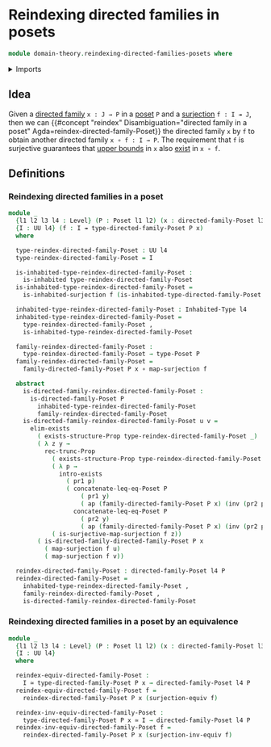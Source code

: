 # Reindexing directed families in posets

```agda
module domain-theory.reindexing-directed-families-posets where
```

<details><summary>Imports</summary>

```agda
open import domain-theory.directed-families-posets

open import foundation.action-on-identifications-functions
open import foundation.cartesian-product-types
open import foundation.conjunction
open import foundation.dependent-pair-types
open import foundation.dependent-products-propositions
open import foundation.equivalences
open import foundation.existential-quantification
open import foundation.function-types
open import foundation.identity-types
open import foundation.inhabited-types
open import foundation.propositional-truncations
open import foundation.propositions
open import foundation.surjective-maps
open import foundation.universal-quantification
open import foundation.universe-levels

open import order-theory.order-preserving-maps-posets
open import order-theory.posets
```

</details>

## Idea

Given a [directed family](domain-theory.directed-families-posets.md) `x : J → P`
in a [poset](order-theory.posets.md) `P` and a
[surjection](foundation.surjective-maps.md) `f : I ↠ J`, then we can
{{#concept "reindex" Disambiguation="directed family in a poset" Agda=reindex-directed-family-Poset}}
the directed family `x` by `f` to obtain another directed family
`x ∘ f : I → P`. The requirement that `f` is surjective guarantees that
[upper bounds](order-theory.upper-bounds-posets.md) in `x` also
[exist](foundation.existential-quantification.md) in `x ∘ f`.

## Definitions

### Reindexing directed families in a poset

```agda
module _
  {l1 l2 l3 l4 : Level} (P : Poset l1 l2) (x : directed-family-Poset l3 P)
  {I : UU l4} (f : I ↠ type-directed-family-Poset P x)
  where

  type-reindex-directed-family-Poset : UU l4
  type-reindex-directed-family-Poset = I

  is-inhabited-type-reindex-directed-family-Poset :
    is-inhabited type-reindex-directed-family-Poset
  is-inhabited-type-reindex-directed-family-Poset =
    is-inhabited-surjection f (is-inhabited-type-directed-family-Poset P x)

  inhabited-type-reindex-directed-family-Poset : Inhabited-Type l4
  inhabited-type-reindex-directed-family-Poset =
    type-reindex-directed-family-Poset ,
    is-inhabited-type-reindex-directed-family-Poset

  family-reindex-directed-family-Poset :
    type-reindex-directed-family-Poset → type-Poset P
  family-reindex-directed-family-Poset =
    family-directed-family-Poset P x ∘ map-surjection f

  abstract
    is-directed-family-reindex-directed-family-Poset :
      is-directed-family-Poset P
        inhabited-type-reindex-directed-family-Poset
        family-reindex-directed-family-Poset
    is-directed-family-reindex-directed-family-Poset u v =
      elim-exists
        ( exists-structure-Prop type-reindex-directed-family-Poset _)
        ( λ z y →
          rec-trunc-Prop
            ( exists-structure-Prop type-reindex-directed-family-Poset _)
            ( λ p →
              intro-exists
                ( pr1 p)
                ( concatenate-leq-eq-Poset P
                    ( pr1 y)
                    ( ap (family-directed-family-Poset P x) (inv (pr2 p))) ,
                  concatenate-leq-eq-Poset P
                    ( pr2 y)
                    ( ap (family-directed-family-Poset P x) (inv (pr2 p)))))
            ( is-surjective-map-surjection f z))
        ( is-directed-family-directed-family-Poset P x
          ( map-surjection f u)
          ( map-surjection f v))

  reindex-directed-family-Poset : directed-family-Poset l4 P
  reindex-directed-family-Poset =
    inhabited-type-reindex-directed-family-Poset ,
    family-reindex-directed-family-Poset ,
    is-directed-family-reindex-directed-family-Poset
```

### Reindexing directed families in a poset by an equivalence

```agda
module _
  {l1 l2 l3 l4 : Level} (P : Poset l1 l2) (x : directed-family-Poset l3 P)
  {I : UU l4}
  where

  reindex-equiv-directed-family-Poset :
    I ≃ type-directed-family-Poset P x → directed-family-Poset l4 P
  reindex-equiv-directed-family-Poset f =
    reindex-directed-family-Poset P x (surjection-equiv f)

  reindex-inv-equiv-directed-family-Poset :
    type-directed-family-Poset P x ≃ I → directed-family-Poset l4 P
  reindex-inv-equiv-directed-family-Poset f =
    reindex-directed-family-Poset P x (surjection-inv-equiv f)
```
